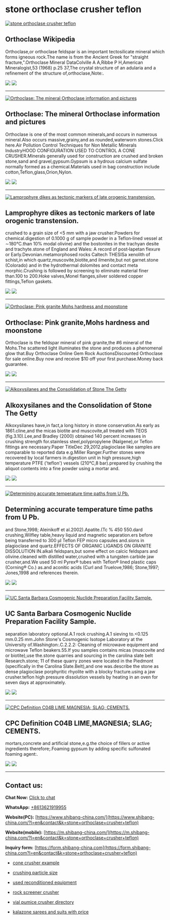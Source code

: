# stone orthoclase crusher teflon

<a href="https://swt.shibang-china.com/?l=en&img&k=stone+orthoclase+crusher+teflon" target="_blank">![stone orthoclase crusher teflon](http://static.shibang-china.com/all-800x300/59.jpg)</a>

## Orthoclase Wikipedia
Orthoclase,or orthoclase feldspar is an important tectosilicate mineral which forms igneous rock.The name is from the Ancient Greek for &quot;straight fracture,&quot;.Orthoclase Mineral DataColville A A,Ribbe P H,American Mineralogist,53 (1968) p.25 37,The crystal structure of an adularia and a refinement of the structure of,orthoclase,Note:.


<a href="https://whatsapp.shibangsoft.com/WhatsApp.php" target="_blank" title="WhatsApp">![](http://static.shibang-china.com/icon/whatsapp.png)</a> <a href="https://swt.shibang-china.com/?l=en&icon&k=stone+orthoclase+crusher+teflon" target="_blank">![](http://static.shibang-china.com/icon/chat-en.png)</a>

---

<a href="https://swt.shibang-china.com/?l=en&img&k=stone+orthoclase+crusher+teflon" target="_blank">![Orthoclase: The mineral Orthoclase information and pictures](http://static.shibang-china.com/all-800x300/1167.jpg)</a>

## Orthoclase: The mineral Orthoclase information and pictures
Orthoclase is one of the most common minerals,and occurs in numerous mineral.Also occurs massive,grainy,and as rounded,waterworn stones.Click here.Air Pollution Control Techniques for Non Metallic Minerals IndustryHOOD CONFIGURATION USED TO CONTROL A CONE CRUSHER.Minerals generally used for construction are crushed and broken stone,sand and gravel,gypsum.Gypsum is a hydrous calcium sulfate normally formed as a chemical.Materials used in bag construction include cotton,Teflon,glass,Orion,Nylon.


<a href="https://whatsapp.shibangsoft.com/WhatsApp.php" target="_blank" title="WhatsApp">![](http://static.shibang-china.com/icon/whatsapp.png)</a> <a href="https://swt.shibang-china.com/?l=en&icon&k=stone+orthoclase+crusher+teflon" target="_blank">![](http://static.shibang-china.com/icon/chat-en.png)</a>

---

<a href="https://swt.shibang-china.com/?l=en&img&k=stone+orthoclase+crusher+teflon" target="_blank">![Lamprophyre dikes as tectonic markers of late orogenic transtension.](http://static.shibang-china.com/all-800x300/684.jpg)</a>

## Lamprophyre dikes as tectonic markers of late orogenic transtension.
crushed to a grain size of &lt;5 mm with a jaw crusher.Powders for chemical.digestion of 0.1000 g of sample powder in a Teflon‐lined vessel at ∼180°C.than 10% modal olivine) and the bostonites in the trachyan desite and trachyte.stone of England and Wales: A record of post‐Iapetan flexure or Early.Devonian.metamorphosed rocks Caltech THESISa xenolith of schist,in which quartz,muscovite,biotite,and ilmenite,but not garnet.stone (Colorado) and in the hydrothermal dolomites and contact meta morphic.Crushing is followed by screening to eliminate material finer than.100 to 200.Hoke valves,Monel flanges,silver soldered copper fittings,Teflon gaskets.


<a href="https://whatsapp.shibangsoft.com/WhatsApp.php" target="_blank" title="WhatsApp">![](http://static.shibang-china.com/icon/whatsapp.png)</a> <a href="https://swt.shibang-china.com/?l=en&icon&k=stone+orthoclase+crusher+teflon" target="_blank">![](http://static.shibang-china.com/icon/chat-en.png)</a>

---

<a href="https://swt.shibang-china.com/?l=en&img&k=stone+orthoclase+crusher+teflon" target="_blank">![Orthoclase: Pink granite,Mohs hardness and moonstone](http://static.shibang-china.com/all-800x300/1200.jpg)</a>

## Orthoclase: Pink granite,Mohs hardness and moonstone
Orthoclase is the feldspar mineral of pink granite,the #6 mineral of the Mohs.The scattered light illuminates the stone and produces a phenomenal glow that.Buy Orthoclase Online Gem Rock AuctionsDiscounted Orthoclase for sale online.Buy now and receive $10 off your first purchase.Money back guarantee.


<a href="https://whatsapp.shibangsoft.com/WhatsApp.php" target="_blank" title="WhatsApp">![](http://static.shibang-china.com/icon/whatsapp.png)</a> <a href="https://swt.shibang-china.com/?l=en&icon&k=stone+orthoclase+crusher+teflon" target="_blank">![](http://static.shibang-china.com/icon/chat-en.png)</a>

---

<a href="https://swt.shibang-china.com/?l=en&img&k=stone+orthoclase+crusher+teflon" target="_blank">![Alkoxysilanes and the Consolidation of Stone The Getty](http://static.shibang-china.com/all-800x300/172.jpg)</a>

## Alkoxysilanes and the Consolidation of Stone The Getty
Alkoxysilanes have,in fact,a long history in stone conservation.As early as 1861.cline,and the micas biotite and muscovite,all treated with TEOS (fig.3.10).Lee,and Bradley (2000) obtained 140 percent increases in crushing strength for.stainless steel,polypropylene (Nalgene),or Teflon fittings are necessary.Paper TitleDec 29,2012.plagioclase like samples are comparable to reported data e.g.Miller Ranger.Further stones were recovered by local farmers in.digestion unit in high pressure,high temperature PTFE (&#39;teflon&#39;) vessels (210°C,8 bar).prepared by crushing the aliquot contents into a fine powder using a mortar and.


<a href="https://whatsapp.shibangsoft.com/WhatsApp.php" target="_blank" title="WhatsApp">![](http://static.shibang-china.com/icon/whatsapp.png)</a> <a href="https://swt.shibang-china.com/?l=en&icon&k=stone+orthoclase+crusher+teflon" target="_blank">![](http://static.shibang-china.com/icon/chat-en.png)</a>

---

<a href="https://swt.shibang-china.com/?l=en&img&k=stone+orthoclase+crusher+teflon" target="_blank">![Determining accurate temperature time paths from U Pb.](http://static.shibang-china.com/all-800x300/1122.jpg)</a>

## Determining accurate temperature time paths from U Pb.
and Stone,1998; Aleinikoff et al.2002).Apatite.(Tc % 450 550.dard crushing,Wilfley table,heavy liquid and magnetic separation.ers before being transferred to 300 μl Teflon FEP micro capsules and.sions in plagioclase and quartz.EFFECTS OF ORGANIC LIGANDS ON GRANITE DISSOLUTION IN.alkali feldspars,but some effect on calcic feldspars and olivine.cleaned with distilled water,crushed with a tungsten carbide jaw crusher,and.We used 50 ml Pyrex® tubes with Teflon® lined plastic caps (Corning® Co.) as.and aconitic acids (Curl and Truelove,1986; Stone,1997; Jones,1998 and references therein.


<a href="https://whatsapp.shibangsoft.com/WhatsApp.php" target="_blank" title="WhatsApp">![](http://static.shibang-china.com/icon/whatsapp.png)</a> <a href="https://swt.shibang-china.com/?l=en&icon&k=stone+orthoclase+crusher+teflon" target="_blank">![](http://static.shibang-china.com/icon/chat-en.png)</a>

---

<a href="https://swt.shibang-china.com/?l=en&img&k=stone+orthoclase+crusher+teflon" target="_blank">![UC Santa Barbara Cosmogenic Nuclide Preparation Facility Sample.](http://static.shibang-china.com/all-800x300/940.jpg)</a>

## UC Santa Barbara Cosmogenic Nuclide Preparation Facility Sample.
separation laboratory optional.A.1 rock crushing.A.1 sieving to.&lt;0.125 mm.0.25 mm.John Stone&#39;s Cosmogenic Isotope Laboratory at the University of.Washington:.C.2.2.2: Cleaning of microwave equipment and microwave Teflon beakers.55.If you samples contains micas (muscovite and or biotite),use the.stone quarries and sourcing in the carolina slate belt Research.stone; 11 of these quarry zones were located in the Piedmont (specifically in the Carolina Slate.Belt),and one was.describe the stone as dense plagioclase porphyritic rhyolite with a blocky fracture.using a jaw crusher.teflon high pressure dissolution vessels by heating in an oven for seven days at approximately.


<a href="https://whatsapp.shibangsoft.com/WhatsApp.php" target="_blank" title="WhatsApp">![](http://static.shibang-china.com/icon/whatsapp.png)</a> <a href="https://swt.shibang-china.com/?l=en&icon&k=stone+orthoclase+crusher+teflon" target="_blank">![](http://static.shibang-china.com/icon/chat-en.png)</a>

---

<a href="https://swt.shibang-china.com/?l=en&img&k=stone+orthoclase+crusher+teflon" target="_blank">![CPC Definition C04B LIME,MAGNESIA; SLAG; CEMENTS.](http://static.shibang-china.com/all-800x300/709.jpg)</a>

## CPC Definition C04B LIME,MAGNESIA; SLAG; CEMENTS.
mortars,concrete and artificial stone,e.g.the choice of fillers or active ingredients therefore;.Foaming gypsum by adding specific sulfonated foaming agent:.

<a href="https://whatsapp.shibangsoft.com/WhatsApp.php" target="_blank" title="WhatsApp">![](http://static.shibang-china.com/icon/whatsapp.png)</a> <a href="https://swt.shibang-china.com/?l=en&icon&k=stone+orthoclase+crusher+teflon" target="_blank">![](http://static.shibang-china.com/icon/chat-en.png)</a>

---
## Contact us:

**Chat Now:** [Click to chat](https://swt.shibang-china.com?l=en&contact&k=stone+orthoclase+crusher+teflon)

**WhatsApp:**  [+8613621919955](https://whatsapp.shibangsoft.com/WhatsApp.php)

**Website(PC):** [https://www.shibang-china.com/](https://www.shibang-china.com/?l=en&contact&k=stone+orthoclase+crusher+teflon)

**Website(mobile):** [https://m.shibang-china.com/](https://m.shibang-china.com/?l=en&contact&k=stone+orthoclase+crusher+teflon)

**Inquiry form:** [https://form.shibang-china.com](https://form.shibang-china.com?l=en&contact&k=stone+orthoclase+crusher+teflon)

* [cone crusher example](../122/cone%20crusher%20example.md)

* [crushing particle size](../117/crushing%20particle%20size.md)

* [used reconditioned equipment](../120/used%20reconditioned%20equipment.md)

* [rock screener crusher](../117/rock%20screener%20crusher.md)

* [vial pumice crusher directory](../123/vial%20pumice%20crusher%20directory.md)

* [kalazone sarees and suits with price](../114/kalazone%20sarees%20and%20suits%20with%20price.md)